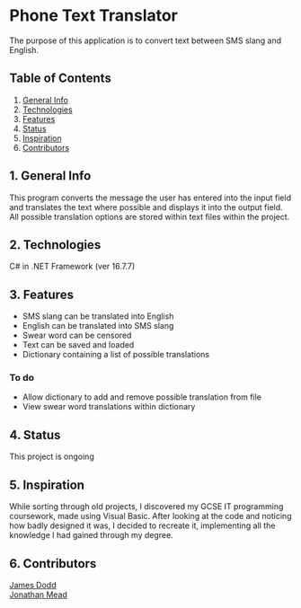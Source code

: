 # Phone Text Translator

The purpose of this application is to convert text between SMS slang and English.


## Table of Contents
1. [General Info](#1-general-info) 
2. [Technologies](#2-technologies) 
3. [Features](#3-features) 
4. [Status](#4-status) 
5. [Inspiration](#5-inspiration) 
6. [Contributors](#6-contributors) 


## 1. General Info
This program converts the message the user has entered into the input field and translates the text where possible and displays it into the output field.  All possible translation options are stored within text files within the project. 


## 2. Technologies
C# in .NET Framework (ver 16.7.7)


## 3. Features
- SMS slang can be translated into English
- English can be translated into SMS slang
- Swear word can be censored 
- Text can be saved and loaded 
- Dictionary containing a list of possible translations

### To do
- Allow dictionary to add and remove possible translation from file
- View swear word translations within dictionary


## 4. Status
This project is ongoing


## 5. Inspiration
While sorting through old projects, I discovered my GCSE IT programming coursework, made using Visual Basic.  After looking at the code and noticing how badly designed it was, I decided to recreate it, implementing all the knowledge I had gained through my degree.


## 6. Contributors
[James Dodd](github.com/JamesDodd1) <br />
[Jonathan Mead](github.com/Jonathan-D-M)
